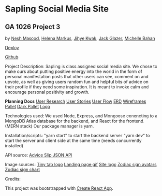 # Sapling Social Media Site
## GA 1026 Project 3 
by 
[Nesh Masood](https://github.com/neshmasood), 
[Helena Markus](https://github.com/helenamarkus14), 
[Jihye Kwak](https://github.com/jihyekwak), 
[Jack Glazer](https://github.com/jackrobert0220),
[Michelle Bahan](https://github.com/mbahan1)

[Deploy](https://sapling-1026.herokuapp.com/)

[Github](https://github.com/mbahan1/project-3-sapling)

Project Description:
Sapling is class assigned social media site. We chose to make ours about putting positive energy into the world in the form of personal manifestation posts that other users can see, comment on and upvote, as well as giving users random fun and helpful bits of advice on their profile if they need some inspiration. It is meant to invoke calm and encourage personal positivity and growth.

**Planning Docs**
[User Research](/planning/saplingUserResearchSurvey.pdf)
[User Stories](/planning/userStories.png)
[User Flow](/planning/userFlow.png)
[ERD](/planning/ERD.png)
[Wireframes](/planning/wireframes/)
[Pallet](/planning/colorPallet.png)
[Dark Pallet](/planning/wireframes/darkModePallet.png)
[Logo](/planning/logoIdeas.png)

Technologies used:
We used Node, Express, and Mongoose conencting to a MongoDB Atlas database for the backend, and React for the frontend. (MERN stack)
Our package manager is yarn.

Installation/scripts:
    "yarn start" to start the backend server
    "yarn dev" to start the server and client side at the same time (needs concurrently installed)

API source:
[Advice Slip JSON API](https://api.adviceslip.com/)

Image sources:
[Tiny tab logo](https://depositphotos.com/116209008/stock-illustration-stylized-lotus-flower-icon-vector.html)
[Landing page gif](https://c.tenor.com/XO0nQRb4xe8AAAAC/meditation-grogu.gif)
[Site logo]()
[Zodiac sign avatars](https://nypost.com/article/zodiac-signs-dates-personality-traits/)
[Zodiac sign chart]()

Credits:

This project was bootstrapped with [Create React App](https://github.com/facebook/create-react-app).

